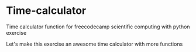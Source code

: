 # Time-calculator
Time calculator function for freecodecamp scientific computing with python exercise

Let's make this exercise an awesome time calculator with more functions 
